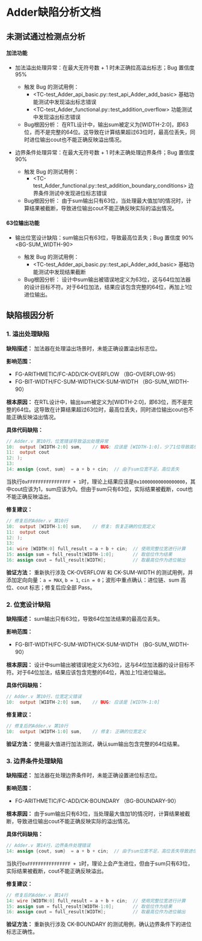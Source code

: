 # Adder缺陷分析文档

## 未测试通过检测点分析

<FG-ARITHMETIC>

#### 加法功能 <FC-ADD>
- <CK-OVERFLOW> 加法溢出处理异常：在最大无符号数 + 1 时未正确拉高溢出标志；Bug 置信度 95% <BG-OVERFLOW-95>
  - 触发 Bug 的测试用例：
    - <TC-test_Adder_api_basic.py::test_api_Adder_add_basic> 基础功能测试中发现溢出标志错误
    - <TC-test_Adder_functional.py::test_addition_overflow> 功能测试中发现溢出标志错误
  - Bug根因分析：
    在RTL设计中，输出sum被定义为[WIDTH-2:0]，即63位，而不是完整的64位。这导致在计算结果超过63位时，最高位丢失，同时进位输出cout也不能正确反映溢出情况。

- <CK-BOUNDARY> 边界条件处理异常：在最大无符号数 + 1 时未正确处理边界条件；Bug 置信度 90% <BG-BOUNDARY-90>
  - 触发 Bug 的测试用例：
    - <TC-test_Adder_functional.py::test_addition_boundary_conditions> 边界条件测试中发现进位标志错误
  - Bug根因分析：
    由于sum输出只有63位，当处理最大值加1的情况时，计算结果被截断，导致进位输出cout不能正确反映实际的溢出情况。

<FG-BIT-WIDTH>

#### 63位输出功能 <FC-SUM-WIDTH>
- <CK-SUM-WIDTH> 输出位宽设计缺陷：sum输出只有63位，导致最高位丢失；Bug 置信度 90% <BG-SUM_WIDTH-90>
  - 触发 Bug 的测试用例：
    - <TC-test_Adder_api_basic.py::test_api_Adder_add_basic> 基础功能测试中发现结果截断
  - Bug根因分析：
    设计中sum输出被错误地定义为63位，这与64位加法器的设计目标不符。对于64位加法，结果应该包含完整的64位，再加上1位进位输出。

## 缺陷根因分析

### 1. 溢出处理缺陷

**缺陷描述：** 加法器在处理溢出场景时，未能正确设置溢出标志位。

**影响范围：**
- FG-ARITHMETIC/FC-ADD/CK-OVERFLOW （BG-OVERFLOW-95）
- FG-BIT-WIDTH/FC-SUM-WIDTH/CK-SUM-WIDTH （BG-SUM_WIDTH-90）

**根本原因：** 
在RTL设计中，输出sum被定义为[WIDTH-2:0]，即63位，而不是完整的64位。这导致在计算结果超过63位时，最高位丢失，同时进位输出cout也不能正确反映溢出情况。

**具体代码缺陷：**
```verilog
// Adder.v 第10行，位宽错误导致溢出处理异常
10:  output [WIDTH-2:0] sum,    // BUG: 应该是 [WIDTH-1:0]，少了1位导致高位截断
11:  output cout
12: );
13: 
14: assign {cout, sum}  = a + b + cin;  // 由于sum位宽不足，高位丢失
```

当执行`0xFFFFFFFFFFFFFFFF + 1`时，理论上结果应该是`0x10000000000000000`，其中cout应该为1，sum应该为0。但由于sum只有63位，实际结果被截断，cout也不能正确反映溢出。

**修复建议：**
```verilog
// 修复后的Adder.v 第10行
10:  output [WIDTH-1:0] sum,    // 修复: 恢复正确的位宽定义
11:  output cout
12: );
13: 
14: wire [WIDTH:0] full_result = a + b + cin;  // 使用完整位宽进行计算
15: assign sum = full_result[WIDTH-1:0];       // 取低位作为结果
16: assign cout = full_result[WIDTH];          // 取最高位作为进位输出
```

**验证方法：** 重新执行涉及 CK-OVERFLOW 和 CK-SUM-WIDTH 的测试用例，并添加定向向量：`a = MAX`, `b = 1`, `cin = 0`；波形中重点确认：进位链、sum 高位、cout 标志；修复后应全部 Pass。

### 2. 位宽设计缺陷

**缺陷描述：** sum输出只有63位，导致64位加法结果的最高位丢失。

**影响范围：**
- FG-BIT-WIDTH/FC-SUM-WIDTH/CK-SUM-WIDTH （BG-SUM_WIDTH-90）

**根本原因：**
设计中sum输出被错误地定义为63位，这与64位加法器的设计目标不符。对于64位加法，结果应该包含完整的64位，再加上1位进位输出。

**具体代码缺陷：**
```verilog
// Adder.v 第10行，位宽定义错误
10:  output [WIDTH-2:0] sum,    // BUG: 应该是 [WIDTH-1:0]
```

**修复建议：**
```verilog
// 修复后的Adder.v 第10行
10:  output [WIDTH-1:0] sum,    // 修复: 正确的位宽定义
```

**验证方法：** 使用最大值进行加法测试，确认sum输出包含完整的64位结果。

### 3. 边界条件处理缺陷

**缺陷描述：** 加法器在处理边界条件时，未能正确设置进位标志位。

**影响范围：**
- FG-ARITHMETIC/FC-ADD/CK-BOUNDARY （BG-BOUNDARY-90）

**根本原因：**
由于sum输出只有63位，当处理最大值加1的情况时，计算结果被截断，导致进位输出cout不能正确反映实际的溢出情况。

**具体代码缺陷：**
```verilog
// Adder.v 第14行，边界条件处理错误
14: assign {cout, sum}  = a + b + cin;  // 由于sum位宽不足，高位丢失导致进位错误
```

当执行`0xFFFFFFFFFFFFFFFF + 1`时，理论上会产生进位，但由于sum只有63位，实际结果被截断，cout不能正确反映溢出。

**修复建议：**
```verilog
// 修复后的Adder.v 第14行
14: wire [WIDTH:0] full_result = a + b + cin;  // 使用完整位宽进行计算
15: assign sum = full_result[WIDTH-1:0];       // 取低位作为结果
16: assign cout = full_result[WIDTH];          // 取最高位作为进位输出
```

**验证方法：** 重新执行涉及 CK-BOUNDARY 的测试用例，确认边界条件下的进位标志正确性。